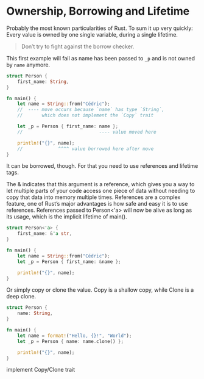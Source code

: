 # Ownership, Borrowing and Lifetime

Probably the most known particularities of Rust. To sum it up very quickly: Every value is owned by one single variable,
during a single lifetime.

> Don’t try to fight against the borrow checker.

This first example will fail as name has been passed to `_p` and is not owned by `name` anymore.

```rust
struct Person {
	first_name: String,
}

fn main() {
	let name = String::from("Cédric");
	//  ---- move occurs because `name` has type `String`,
	//       which does not implement the `Copy` trait

	let _p = Person { first_name: name };
	//                            ---- value moved here

	println!("{}", name);
	//             ^^^^ value borrowed here after move
}
```

It can be borrowed, though. For that you need to use references and lifetime tags.

The & indicates that this argument is a reference, which gives you a way to let multiple parts of your code access one
piece of data without needing to copy that data into memory multiple times. References are a complex feature, one of
Rust’s major advantages is how safe and easy it is to use references. References passed to Person<'a> will now be alive
as long as its usage, which is the implicit lifetime of main().

```rust
struct Person<'a> {
	first_name: &'a str,
}

fn main() {
	let name = String::from("Cédric");
	let _p = Person { first_name: &name };

	println!("{}", name);
}
```

Or simply copy or clone the value. Copy is a shallow copy, while Clone is a deep clone.

```rust
struct Person {
	name: String,
}

fn main() {
	let name = format!("Hello, {}!", "World");
	let _p = Person { name: name.clone() };

	println!("{}", name);
}
```

implement Copy/Clone trait

